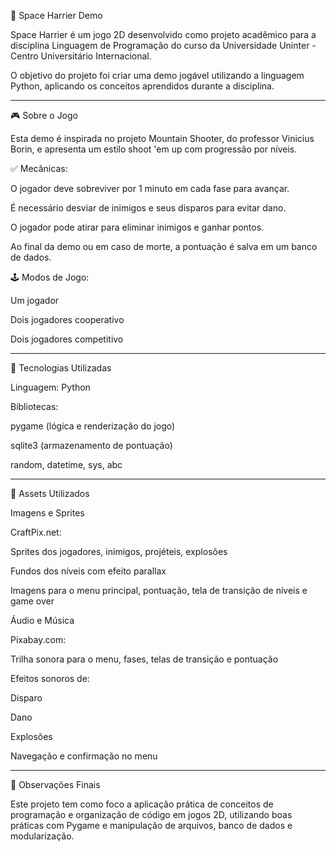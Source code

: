 🚀 Space Harrier Demo

Space Harrier é um jogo 2D desenvolvido como projeto acadêmico para a disciplina Linguagem de Programação do curso da Universidade Uninter - Centro Universitário Internacional.

O objetivo do projeto foi criar uma demo jogável utilizando a linguagem Python, aplicando os conceitos aprendidos durante a disciplina.


---

🎮 Sobre o Jogo

Esta demo é inspirada no projeto Mountain Shooter, do professor Vinicius Borin, e apresenta um estilo shoot 'em up com progressão por níveis.

✅ Mecânicas:

O jogador deve sobreviver por 1 minuto em cada fase para avançar.

É necessário desviar de inimigos e seus disparos para evitar dano.

O jogador pode atirar para eliminar inimigos e ganhar pontos.

Ao final da demo ou em caso de morte, a pontuação é salva em um banco de dados.


🕹️ Modos de Jogo:

Um jogador

Dois jogadores cooperativo

Dois jogadores competitivo



---

🧱 Tecnologias Utilizadas

Linguagem: Python

Bibliotecas:

pygame (lógica e renderização do jogo)

sqlite3 (armazenamento de pontuação)

random, datetime, sys, abc




---

🎨 Assets Utilizados

Imagens e Sprites

CraftPix.net:

Sprites dos jogadores, inimigos, projéteis, explosões

Fundos dos níveis com efeito parallax

Imagens para o menu principal, pontuação, tela de transição de níveis e game over



Áudio e Música

Pixabay.com:

Trilha sonora para o menu, fases, telas de transição e pontuação

Efeitos sonoros de:

Disparo

Dano

Explosões

Navegação e confirmação no menu





---

📌 Observações Finais

Este projeto tem como foco a aplicação prática de conceitos de programação e organização de código em jogos 2D, utilizando boas práticas com Pygame e manipulação de arquivos, banco de dados e modularização.